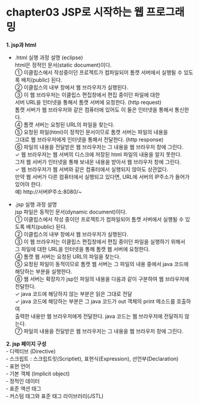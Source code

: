 # chapter03 JSP로 시작하는 웹 프로그래밍 
**1. jsp과 html**  

- .html 실행 과정 설명 (eclipse)   
html은 정적인 문서(static document)이다.   
① 이클립스에서 작성중이던 프로젝트가 컴파일되어 톰캣 서버에서 실행될 수 있도록 배치(public) 된다.    
② 이클립스의 내부 창에서 웹 브라우저가 실행된다.  
③ 이 웹 브라우저는 이클립스 편집창에서 편집 중이던 파일에 대한   
서버 URL을 인터넷을 통해서 톰캣 서버에 요청한다. (http request)    
톰캣 서버가 웹 브라우저와 같은 컴퓨터에 있어도 이 둘은 인터넷을 통해서 통신한다.  
④ 톰캣 서버는 요청된 URL의 파일을 찾는다.  
⑤ 요청된 파일(html)이 정적인 문서이므로 톰캣 서버는 파일의 내용을   
그대로 웹 브라우저에게 인터넷을 통해서 전달한다. (http response)   
⑥ 파일의 내용을 전달받은 웹 브라우저는 그 내용을 웹 브라우저 창에 그린다.   
✓ 웹 브라우저는 웹 서버의 디스크에 저장된 html 파일의 내용을 알지 못한다.    
그저 웹 서버가 인터넷을 통해 보내온 내용을 받아서 웹 브라우저 창에 그린다.    
✓ 웹 브라우저가 웹 서버와 같은 컴퓨터에서 실행되지 않아도 상관없다.    
만약 웹 서버가 다른 컴퓨터에서 실행되고 있다면, URL에 서버의 IP주소가 들어가 있어야 한다.   
예) http://서버IP주소:8080/~

- .jsp 실행 과정 설명  
jsp 파일은 동적인 문서(dynamic document)이다.  
① 이클립스에서 작성 중이던 프로젝트가 컴파일되어 톰캣 서버에서 실행될 수 있도록 배치(public) 된다.    
② 이클립스의 내부 창에서 웹 브라우저가 실행된다.  
③ 이 웹 브라우저는 이클립스 편집창에서 편집 중이던 파일을 실행하기 위해서  
그 파일에 대한 URL을 인터넷을 통해 톰캣 웹 서버에 요청한다.    
④ 톰캣 웹 서버는 요청된 URL의 파일을 찾는다.   
⑤ 요청된 파일이 동적이므로 톰캣 웹 서버는 그 파일의 내용 중에서 java 코드에 해당하는 부분을 실행한다.  
⑥ 웹 서버는 확장자가 jsp인 파일의 내용을 다음과 같이 구분하여 웹 브라우저에 전달한다.   
✓ java 코드에 해당하지 않는 부분은 읽은 그대로 전달  
✓ java 코드에 해당하는 부분은 그 java 코드가 out 객체의 print 메소드를 호출하여    
출력한 내용만 웹 브라우저에게 전달한다. java 코드는 웹 브라우저에 전달하지 않는다.     
⑦ 파일의 내용을 전달받은 웹 브라우저는 그 내용을 웹 브라우저 창에 그린다.  

**2. jsp 페이지 구성**  
‑ 디렉티브 (Directive)  
‑ 스크립트 : 스크립트릿(Scriptlet), 표현식(Expression), 선언부(Declaration)  
‑ 표현 언어   
‑ 기본 객체 (Implicit object)  
‑ 정적인 데이터  
‑ 표준 액션 태그  
‑ 커스텀 태그와 표준 태그 라이브러리(JSTL)  
